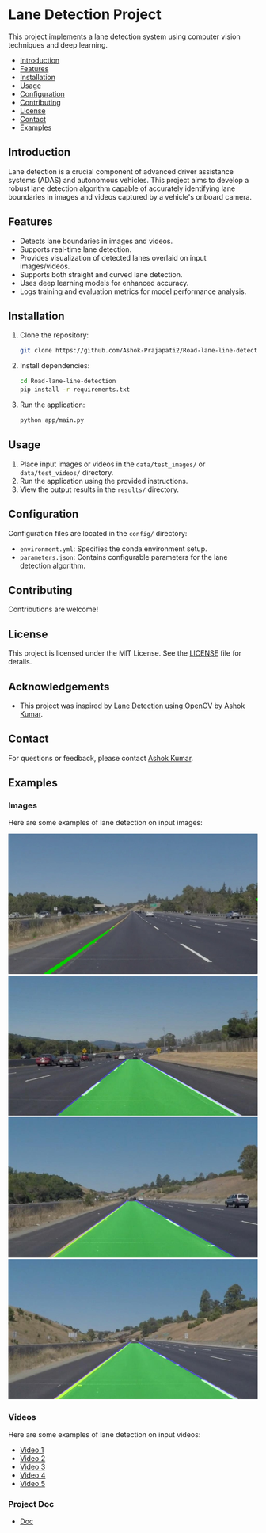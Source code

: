 # Lane Detection Project

This project implements a lane detection system using computer vision techniques and deep learning.


- [Introduction](#introduction)
- [Features](#features)
- [Installation](#installation)
- [Usage](#usage)
- [Configuration](#configuration)
- [Contributing](#contributing)
- [License](#license)
- [Contact](#contact)
- [Examples](#examples)

## Introduction

Lane detection is a crucial component of advanced driver assistance systems (ADAS) and autonomous vehicles. This project aims to develop a robust lane detection algorithm capable of accurately identifying lane boundaries in images and videos captured by a vehicle's onboard camera.

## Features

- Detects lane boundaries in images and videos.
- Supports real-time lane detection.
- Provides visualization of detected lanes overlaid on input images/videos.
- Supports both straight and curved lane detection.
- Uses deep learning models for enhanced accuracy.
- Logs training and evaluation metrics for model performance analysis.


## Installation

1. Clone the repository:

    ```bash
    git clone https://github.com/Ashok-Prajapati2/Road-lane-line-detection.git
    ```

2. Install dependencies:

    ```bash
    cd Road-lane-line-detection
    pip install -r requirements.txt
    ```

3. Run the application:

    ```bash
    python app/main.py
    ```

## Usage

1. Place input images or videos in the `data/test_images/` or `data/test_videos/` directory.
2. Run the application using the provided instructions.
3. View the output results in the `results/` directory.



## Configuration

Configuration files are located in the `config/` directory:

- `environment.yml`: Specifies the conda environment setup.
- `parameters.json`: Contains configurable parameters for the lane detection algorithm.


## Contributing

Contributions are welcome! 

## License

This project is licensed under the MIT License. See the [LICENSE](LICENSE) file for details.

## Acknowledgements

- This project was inspired by [Lane Detection using OpenCV](https://github.com/Ashok-Prajapati2/Road-lane-line-detection.git) by [Ashok Kumar](https://github.com/Ashok-Prajapati2).


## Contact

For questions or feedback, please contact [Ashok Kumar](mailto:ap86963163@gmail.com).


## Examples

### Images

Here are some examples of lane detection on input images:

![Detected Lane 1](results/images/detected_lane1.jpg)
![Detected Lane 2](notebooks/outputs/processed_example1.jpg)
![Detected Lane 3](notebooks/outputs/processed_example3.jpg)
![Detected Lane 4](notebooks/outputs/processed_example6.jpg)

### Videos

Here are some examples of lane detection on input videos:

- [Video 1](results/videos/detected_lane_mask_1716694942.5413225.mp4)
- [Video 2](results/videos/detected_lane_1716694942.5413072.mp4)
- [Video 3](results/videos/detected_lane_1716695074.6446207.mp4)
- [Video 4](results/videos/detected_lane_1716695496.300908.mp4)
- [Video 5](/models/testing/challenge.mp4)


### Project Doc

- [Doc](/docs/project_work.docx)

